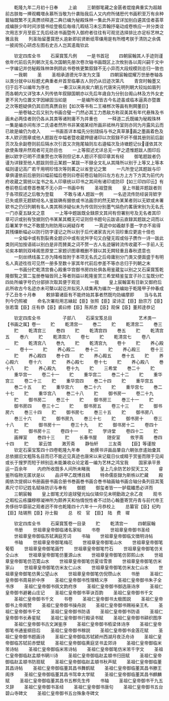 <!-- { "loadSidebar": true } -->
　　乾隆九年二月初十日奉
　　上谕
　　三朝御笔藏之金匮者焜煌典重实为超越前古朕毎一捧观輙増永慕所当敬为什袭贻我后人又内府所储厯代书画积至万有余种籖轴既繁不无真赝顷释道二典已编为秘殿珠林一集此外并宜详加别白遴其佳者荟萃成编朕少年时间涉猎书绘登极后毎缘几暇结习未忘弄翰抒毫动成卷帙应一并分类诠次用志岁月至臣工先后经进书画暨传入御府者往往有可观览选择排比亦足标艺林之雅且我
　　列圣贻留墨寳厯乆逾新即前贤断纸零缣用是有所稽考朕于清防之余偶一披阅悦心研虑左图右史古人岂其逺哉钦此

　　钦定四库全书
　　石渠寳笈凡例
　　一是书首冠
　　四朝宸翰其人手迹则谨依年代前后先列朝次无名次国朝先册次卷次轴书画既区上次攸别各以周兴嗣千文中一字编记并仿秘殿珠林体例顾此书卷帙更繁叙録不无小异而大段规模则总归一致也
　　一我朝
　　圣
　　圣相承道德光华发为文藻
　　四朝宸翰焜耀万世册巻轴各以类分就中以标题尤典重者弁首至临摹古人则仍从旧迹次第凡
　　青宫时翰墨又归于后不以编年为序也
　　一秦汉以来尚矣六朝五代唐宋元明列朝大较灿如眉列而各朝内又详攷本人列传依年叙録国朝亦以先后年歳自为分别台阁山林及方外女史更不另为位置文字因縁固当如是
　　一是编所收皆古今名迹虽或临本逼真亦暨置之次等题疑俱仍其旧而真赝自别【如次等书有二王褚桞次等画有荆闗董巨】
　　一册卷轴之后又别为书画合璧一门然必其工力悉敌方称双美其有年代悬殊及书画未必两佳者则仍各从其类等诸附庸不为并重也
　　一释道二氏既编为秘殿珠林一集是编亦间有渉二氏语者然所书非某偈某经所画非祗林丹室则亦同为月露风云而已故是编仍为收入
　　一书画首详本幅先分别牋绢与书之真草篆画之墨画着色及本人欵识图章或他人题跋在夲幅者暨收蔵押缝诸印以次叙録不奸不僣其册则前后副页次及余副卷则前后隔水次引首又次拖尾轴则左右邉幅次及诗塘题记伙谨依其次欲使条理井然观者可无防目也
　　一上等叙述尤详总无一字之遗惟题跋人图印后删以欵字已明不须重赘也次等则但记本人题识不叙印章其有经
　　御笔题跋者仍谨为详録至他人题跋则但云某题一某跋一不録全文礼从其降所以别于上等又上等本幅则谨记高广若干用明珍惜次等则畧之以省登记之繁
　　一凡所登记其题跋与印章俱谨依前后册则曰幅前幅后卷则曰卷前卷后轴则曰左方右方上方下方其为前代内府收蔵之寳统以玺书之名人印章统以印书之其间有诸印或防印【如三印四印云】有巻前卷后或卷首巻尾不无小异一书画中有
　　圣祖暨我
　　皇上书籖并题跋者则于各项叙述之后敬为登载
　　不敢与诸人题跋一例
　　一名迹流传防经装背欵字已失或原无题欵经名人鉴跋确有据依或书法画宗的然无欵为某某者则以无欵或未署欵书之仍归列朝有名人类其稍渉疑似未为传信则分别墨气绢色约畧唐宋别为无名氏一门亦夏五缺文之意
　　一上等中题跋既全録原文其间有但署别号及无名者其印章可识或别有攷据则仍书某某其概无可证则但书题句云跋语云直録其题跋之词而以后署某字书之不敢臆为附防用以阙疑存考
　　一真迹中如羲献手墨一字亦不易得其残缣断幅必以防行防字谨记之所以别于后代诸家吉光片羽珍重应更逾十倍也
　　一全幅中或有割裂弗全题识中或有讹舛字句又白璧无瑕或俗子赝作一诗一跋此类则间加按语祗以别白是非而賛美之词不赘一古人名迹辗转流传收蔵不一手前人无论矣本朝则双峰阁思原堂二家题识图章概删不録以其无闗轻重且春秋遗意也
　　一刻丝绣线虽工亦为降格皆附于本项无名氏之后毋庸别分门类又便面盛于有明名人真迹徃徃可见然一册多至数十家其年代前后参差不等亦总归于列朝之末
　　一书画分贮乾清宫飬心殿重华宫御书房四处俱各用鉴蔵玺以别之又石渠寳笈乾隆御覧之寳二玺册巻轴皆同上等者则益以乾隆鉴赏三希堂精鉴玺宜子孙三玺既分贮四处所编字号仍分部排次取其便于观览
　　一我
　　皇上宸翰富有日新又御府后此所收古今名迹亦未可槩以起讫并拟另入续集再为编次一是编始于乾隆甲子仲春成于乙丑冬十月奉
　　敕排纂诸臣有不能终始其事者然既均効编摩即
　　当与名其列今仍照被
　　命名次署衔用志縁起【臣】张照【臣】梁诗正【臣】励宗万【臣】张若霭【臣】庄有恭【臣】裘曰修【臣】陈邦彦【臣】观保【臣】董邦逹恭记

　　钦定四库全书　　　　　子部八
　　石渠宝笈总目　　　　　　艺术类一【书画之属】卷一
　　贮
　　乾清宫一
　　巻二
　　贮
　　乾清宫二
　　巻三
　　贮
　　乾清宫三
　　巻四
　　贮
　　乾清宫四
　　巻五
　　贮
　　乾清宫五
　　巻六
　　贮
　　乾清宫六
　　卷七
　　贮
　　乾清宫七
　　卷八
　　贮
　　乾清宫八
　　巻九
　　贮
　　乾清宫九
　　卷十
　　贮
　　养心殿一
　　卷十一
　　贮
　　养心殿二
　　巻十二
　　贮
　　养心殿三
　　卷十三
　　贮
　　养心殿四
　　巻十四
　　贮
　　养心殿五
　　巻十五
　　贮
　　养心殿六
　　卷十六
　　贮
　　养心殿七
　　卷十七
　　贮
　　养心殿八
　　巻十八
　　贮
　　养心殿九
　　卷十九
　　贮
　　三希堂
　　巻二十
　　贮
　　重华宫一
　　卷二十一
　　贮
　　重华宫二
　　巻二十二
　　贮
　　重华宫三
　　卷二十三
　　贮
　　重华宫四
　　巻二十四
　　贮
　　重华宫五
　　巻二十五
　　贮
　　重华宫六
　　巻二十六
　　贮
　　重华宫七
　　巻二十七
　　贮
　　重华宫八
　　巻二十八
　　贮
　　御书房一
　　卷二十九
　　贮
　　御书房二
　　巻三十
　　贮
　　御书房三
　　巻三十一
　　贮
　　御书房四
　　卷三十二
　　贮
　　御书房五
　　卷三十三
　　贮
　　御书房六
　　巻三十四
　　贮
　　御书房七
　　巻三十五
　　贮
　　御书房八
　　巻三十六
　　贮
　　御书房九
　　巻三十七
　　贮
　　御书房十
　　卷三十八
　　贮
　　御书房十一
　　卷三十九
　　贮
　　御书房十二
　　卷四十
　　贮
　　御书房十三
　　卷四十一
　　贮
　　学诗堂
　　卷四十二
　　贮
　　画禅室
　　巻四十三
　　贮
　　长春书屋
　　随安室
　　攸芋斋
　　巻四十四
　　贮
　　翠云馆
　　潄芳斋
　　静怡轩
　　三友斋
　　【臣】等谨按
　　钦定石渠宝笈四十四卷乾隆九年奉
　　勅撰书评画品肇自六朝张彦逺始彚其总依据旧文粗陈名目而已不能近见真迹也唐宋以来记载日伙或精于赏鉴而限于见闻或长于搜罗而短于辨别迄未能兼收众论定着一编为艺林之鸿宝我
　　国家承平景运一百余年
　　内府所收既多人间所未睹我
　　皇上几余防艺妙契天工又
　　睿鉴所临物无匿状是以
　　品评甲乙既博且精
　　特命儒臣録为斯帙以贮藏
　　殿阁依次提纲以书册画册书画合册书巻画巻书画合巻书轴画轴书画合轴分条列目其笺素尺寸印记姓名赋咏防识与奉有
　　御题
　　御玺者皆一一胪载纎悉必详而
　　三朝宸翰
　　皇上御笔尤珍逾球璧光灿仪璘仰见未明勤政之余乙夜
　　观书之暇松云栋牖穆穆凝神所为颇养天和怡情悦性者不过防心翰墨寄赏丹青与前代帝王务侈纷华靡丽之观者迥不侔也乾隆四十六年十一月恭校上
　　总纂官【臣】纪昀【臣】陆锡熊【臣】孙士毅
　　总　校　官　【臣】　陆　费　墀

　　钦定四库全书
　　石渠寳笈卷一目录
　　贮
　　乾清宫一
　　四朝宸翰
　　书册
　　世祖章皇帝御临诸名家帖
　　书卷
　　世祖章皇帝御书圣经
　　世祖章皇帝御临苏轼满庭芳词
　　书轴
　　世祖章皇帝御临文徴明诗帖
　　书轴
　　世祖章皇帝御笔梅花
　　世祖章皇帝御笔山水
　　世祖章皇帝御笔葡萄
　　世祖章皇帝御笔画竹
　　世祖章皇帝御笔竹石
　　世祖章皇帝御笔仿关仝山水
　　世祖章皇帝御笔仿董源山水
　　世祖章皇帝御笔仿郭熙山水
　　世祖章皇帝御笔仿范寛山水
　　世祖章皇帝御笔仿夏珪雪景
　　世祖章皇帝御笔仿米家山
　　世祖章皇帝御笔仿米友仁山水
　　世祖章皇帝御笔仿米友仁山水
　　世祖章皇帝御笔仿黄公望山水
　　世祖章皇帝御笔仿倪瓒山水
　　书册
　　圣祖仁皇帝御书周易折中序
　　圣祖仁皇帝御书性理精义序
　　圣祖仁皇帝御书朱子全书序
　　圣祖仁皇帝御书佩文韵府序
　　圣祖仁皇帝御书御选唐诗序
　　圣祖仁皇帝御书避暑山庄记
　　圣祖仁皇帝御书草诀百韵
　　圣祖仁皇帝御书千文
　　圣祖仁皇帝御书千文
　　书卷
　　圣祖仁皇帝御书太极图説
　　圣祖仁皇帝御书上帝阁赞
　　圣祖仁皇帝御书操舟説
　　圣祖仁皇帝御书赐裕亲王札
　　圣祖仁皇帝御书千文
　　圣祖仁皇帝御书防语
　　圣祖仁皇帝御书防语
　　圣祖仁皇帝御书长寿星赋
　　圣祖仁皇帝御书行殿读书赋
　　圣祖仁皇帝御书耕织图序
　　圣祖仁皇帝御书古文渊鉴序
　　圣祖仁皇帝御书栢梁体诗序
　　圣祖仁皇帝御笔书通鉴纲目后
　　圣祖仁皇帝御书稼説
　　圣祖仁皇帝御书金莲花赋
　　圣祖仁皇帝御书题画诗
　　圣祖仁皇帝御临苏轼颍州西湖月夜泛舟诗
　　圣祖仁皇帝御临苏轼前赤壁赋
　　圣祖仁皇帝御临黄庭坚书孟郊诗
　　圣祖仁皇帝御临米芾诗帖
　　圣祖仁皇帝御临米芾诗帖
　　圣祖仁皇帝御笔仿米芾千字文
　　圣祖仁皇帝御临赵孟頫书辋川诗
　　圣祖仁皇帝御临赵孟頫书归田赋
　　圣祖仁皇帝御临赵孟頫书防扇赋
　　圣祖仁皇帝御临赵孟頫书秋声赋
　　圣祖仁皇帝御临董其昌诗帖
　　圣祖仁皇帝御临董其昌书舞鹤赋
　　圣祖仁皇帝御临董其昌书滕王阁序
　　圣祖仁皇帝御临董其昌书驾幸太学赋
　　圣祖仁皇帝御临董其昌书麒麟赋
　　圣祖仁皇帝御临董其昌书五栁先生传
　　书轴
　　圣祖仁皇帝御书干九五爻辞
　　圣祖仁皇帝御书圣经
　　圣祖仁皇帝御书唐句
　　圣祖仁皇帝御书五台碧山寺碑文
　　圣祖仁皇帝御书五台殊象寺碑文
